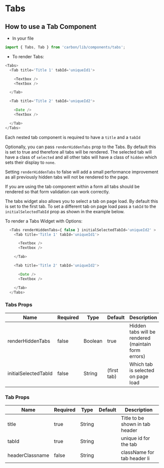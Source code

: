 # Tabs

## How to use a Tab Component

* In your file

```javascript
import { Tabs, Tab } from 'carbon/lib/components/tabs';
```

*  To render Tabs:

```javascript
<Tabs>
  <Tab title='Title 1' tabId='uniqueId1'>

    <Textbox />
    <Textbox />

  </Tab>

  <Tab title='Title 2' tabId='uniqueId2'>

    <Date />
    <Textbox />

  </Tab>
</Tabs>
```

Each nested tab component is required to have a `title` and a `tabId`

Optionally, you can pass `renderHiddenTabs` prop to the Tabs. By default this is
set to true and therefore all tabs will be rendered. The selected tab will have
a class of `selected` and all other tabs will have a class of `hidden` which sets
their display to `none`.

Setting `renderHiddenTabs` to false will add a small performance improvement as
all previously hidden tabs will not be rendered to the page.

If you are using the tab component within a form all tabs should be rendered so that
form validation can work correctly.

The tabs widget also allows you to select a tab on page load. By default this is set
to the first tab. To set a different tab on page load pass a `tabId` to the
`initialSelectedTabId` prop as shown in the example below.

To render a Tabs Widget with Options:

```javascript
  <Tabs renderHiddenTabs={ false } initialSelectedTabId='uniqueId2' >
    <Tab title='Title 1' tabId='uniqueId1'>

      <Textbox />
      <Textbox />

    </Tab>

    <Tab title='Title 2' tabId='uniqueId2'>

      <Date />
      <Textbox />

    </Tab>
  </Tabs>
```

### Tabs Props
| Name                  | Required    | Type           | Default       | Description   |
| -------------------   | ----------- | -------------  | ------------- | ------------- |
| renderHiddenTabs      | false       | Boolean        | true          | Hidden tabs will be rendered (maintain form errors) |
| initialSelectedTabId  | false       | String         | (first tab)   | Which tab is selected on page load |

### Tab Props
| Name             | Required    | Type           | Default       | Description   |
| ----------       | ----------- | -------------  | ------------- | ------------- |
| title            | true        | String         |               | Title to be shown in tab header |
| tabId            | true        | String         |               | unique id for the tab |
| headerClassname  | false       | String         |               | className for tab header li |


